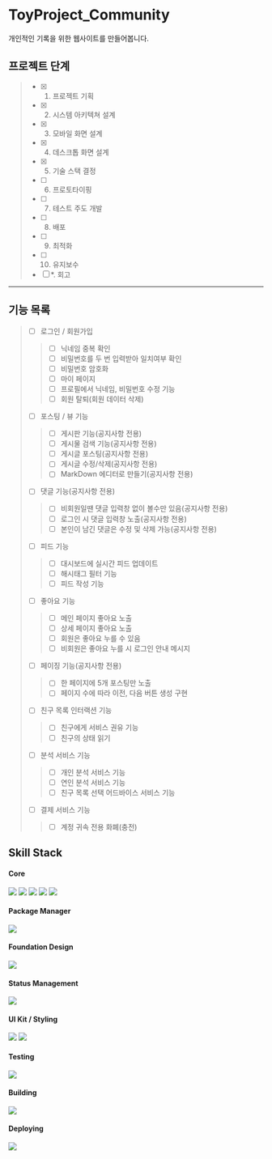 # ToyProject_Community
개인적인 기록을 위한 웹사이트를 만들어봅니다.

## 프로젝트 단계

> - [x] 1. 프로젝트 기획
> - [x] 2. 시스템 아키텍쳐 설계
> - [x] 3. 모바일 화면 설계
> - [x] 4. 데스크톱 화면 설계
> - [x] 5. 기술 스택 결정
> - [ ] 6. 프로토타이핑
> - [ ] 7. 테스트 주도 개발
> - [ ] 8. 배포
> - [ ] 9. 최적화
> - [ ] 10. 유지보수
> - [ ] *. 회고


---
## 기능 목록
> - [ ] 로그인 / 회원가입
>> - [ ] 닉네임 중복 확인
>> - [ ] 비밀번호를 두 번 입력받아 일치여부 확인
>> - [ ] 비밀번호 암호화
>> - [ ] 마이 페이지
>> - [ ] 프로필에서 닉네임, 비밀번호 수정 기능
>> - [ ] 회원 탈퇴(회원 데이터 삭제)
> - [ ] 포스팅 / 뷰 기능
>> - [ ] 게시판 기능(공지사항 전용)
>> - [ ] 게시물 검색 기능(공지사항 전용)
>> - [ ] 게시글 포스팅(공지사항 전용)
>> - [ ] 게시글 수정/삭제(공지사항 전용)
>> - [ ] MarkDown 에디터로 만들기(공지사항 전용)
> - [ ] 댓글 기능(공지사항 전용)
>> - [ ] 비회원일땐 댓글 입력창 없이 볼수만 있음(공지사항 전용)
>> - [ ] 로그인 시 댓글 입력창 노출(공지사항 전용)
>> - [ ] 본인이 남긴 댓글은 수정 및 삭제 가능(공지사항 전용)
> - [ ] 피드 기능
>> - [ ] 대시보드에 실시간 피드 업데이트
>> - [ ] 해시태그 필터 기능
>> - [ ] 피드 작성 기능
> - [ ] 좋아요 기능
>> - [ ] 메인 페이지 좋아요 노출
>> - [ ] 상세 페이지 좋아요 노출
>> - [ ] 회원은 좋아요 누를 수 있음
>> - [ ] 비회원은 좋아요 누를 시 로그인 안내 메시지
> - [ ] 페이징 기능(공지사항 전용)
>> - [ ] 한 페이지에 5개 포스팅만 노출
>> - [ ] 페이지 수에 따라 이전, 다음 버튼 생성 구현
> - [ ] 친구 목록 인터랙션 기능
>> - [ ] 친구에게 서비스 권유 기능
>> - [ ] 친구의 상태 읽기
> - [ ] 분석 서비스 기능
>> - [ ] 개인 분석 서비스 기능
>> - [ ] 연인 분석 서비스 기능
>> - [ ] 친구 목록 선택 어드바이스 서비스 기능
> - [ ] 결제 서비스 기능
>> - [ ] 계정 귀속 전용 화폐(충전)


## Skill Stack

#### Core
<img src="https://img.shields.io/badge/-Next.JS 13.4.2-000000?logo=next.js&logoColor=white">  <img src="https://img.shields.io/badge/-TypeScript 5.0.4-3178C6?logo=typescript&logoColor=white">  <img src="https://img.shields.io/badge/-MySQL 8.0-4479A1?logo=mysql&logoColor=white">  <img src="https://img.shields.io/badge/-Node.js 18.16.0-339933?logo=node.js&logoColor=white">  <img src="https://img.shields.io/badge/-Express.js 4.18.2-4479A1?logo=express&logoColor=white"> 

#### Package Manager
<img src="https://img.shields.io/badge/-npm-CB3837?logo=npm&logoColor=white">

#### Foundation Design
<img src="https://img.shields.io/badge/-Figma-F24E1E?logo=figma&logoColor=white">

#### Status Management
<img src="https://img.shields.io/badge/-Redux Toolkit-764ABC?logo=redux&logoColor=white">

#### UI Kit / Styling
<img src="https://img.shields.io/badge/-Tailwind 3.3.2-06B6D4?logo=tailwindcss&logoColor=white">  <img src="https://img.shields.io/badge/-React Icons-61DAFB?logo=react&logoColor=white">

#### Testing
<img src="https://img.shields.io/badge/-Jest-C21325?logo=jest&logoColor=white">

#### Building
<img src="https://img.shields.io/badge/-Webpack-8DD6F9?logo=webpack&logoColor=white">

#### Deploying
<img src="https://img.shields.io/badge/-Vercel-000000?logo=vercel&logoColor=white">
